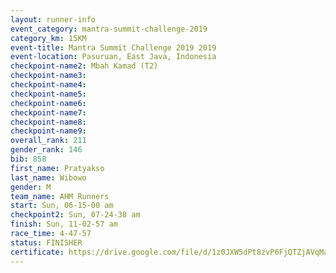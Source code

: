 ```yaml
---
layout: runner-info 
event_category: mantra-summit-challenge-2019 
category_km: 15KM 
event-title: Mantra Summit Challenge 2019 2019 
event-location: Pasuruan, East Java, Indonesia 
checkpoint-name2: Mbah Kamad (T2) 
checkpoint-name3: 
checkpoint-name4: 
checkpoint-name5: 
checkpoint-name6: 
checkpoint-name7: 
checkpoint-name8: 
checkpoint-name9: 
overall_rank: 211
gender_rank: 146
bib: 858
first_name: Pratyakso
last_name: Wibowo
gender: M
team_name: AHM Runners
start: Sun, 06-15-00 am
checkpoint2: Sun, 07-24-38 am
finish: Sun, 11-02-57 am
race_time: 4-47-57
status: FINISHER
certificate: https://drive.google.com/file/d/1z0JXW5dPt8zvP6FjQTZjAVqMaxN88dUX/view?usp=sharing
---
```

